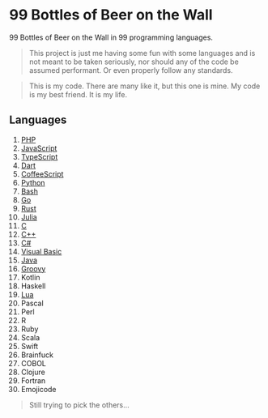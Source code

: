 # 99 Bottles of Beer on the Wall

99 Bottles of Beer on the Wall in 99 programming languages.

> This project is just me having some fun with some languages and is not meant to be taken seriously, nor should any of the code be assumed performant. Or even properly follow any standards.

 > This is my code. There are many like it, but this one is mine. My code is my best friend. It is my life.

## Languages

1. [PHP](https://tio.run/##tVZbb5swFH7nVxxFlYBIpEnbl4Y2nbaH/YDlcVJFwCluPRvZJlG35rdntrmYSyBTp1hCyPg7l@@czzZZmh2PD09ZmjlOTCIh4CuTkiABfxxQ43o6NW@YwjpFEOecIyphY0Ce8IFRkGphHxEyK5GVwZddxAFTWc6vzTvjTKJYogSuCifwCPPQORVMMhmRMpT4/0BiOFLBPGZUSJ7HkvFehCzi0S8do/bWDpZvCI5hm9NYYpXp83PtzKsMfIMsyqrHlUyxCFY2uQoYGsihl@m3FMVvgLe6DhxBpB/6XhdIYInpy2idOJI5p8qCkYFa1QzSSJRK8PyltbDpl768Do0VzP0hAt@RNLllJOcRwb9VPFUjk7Qh1ZHXKJVeQ7okC8/naNapeA1XinDDukfZLVAuzKBqrqK9gI8Pq2klNXgCV7iwBNcdrMgPTV5zFIy@DLVrx3AyqjahvOgu1UCbslJL1aFmR/0GRI8t45bLY0eaIViW83oSBF0nPVFbTYengb2vegSrHeICLTx/bPlmfPl2fPnuxHI7x0M9OwAiAnW4ojhlMFnXG7FULnkHyk4eWRPr/nBme2wxFxJMntXGGJMH27wqUZ8TelXTZRNvORk@7ebNwAWt8fKr3SktmK8QE53mBiHeZPyTTsrDtrF1jOm540EgdXgmFynAzYUL8HnSCsMvw/l2nPNkHb0hdXolbE/VfZJApu9CLJWsWU6TzzPaspzL9CKU7sYptRsEASz8f2xmhR1Q9PliqHI0fjco2lf/U979vboFqrVgVZzZoXM8/gU)
2. [JavaScript](https://tio.run/##rZU/b9swEMV3f4o3BJBkwIqdZEkMp0U6dGuHGJ06mJLOlhKGNEgqRuros7vUf9mWiwbOIEG6R/J@d3yintgr06FK1mYUsID4SMiIdruQM63xII3hpLEdAJfDob1jiHlMKOVQCm1UGhqp/EIrB3xdM8VesP2RvgSkMgTlKoV4ae@daW6leUUKwMSJ9ssYZhhPD4PaRqunXMsGXbBvMYXPSJZ2AikCyy/xVo@HTkwiVpAi17FhnO9BKzKpEtg@SMmJiazBjZmu@uDWmNVYd4/sHmPvGOo7mSLfmqeK8eQPRbDFFyAFKMJUKRKmwjyJ19vTA/THYuGWvMlZtfkAf1FGL7aVbCuY4P29JpnZDcAXONrBHRzHyxbH1T3mheS8WopVbzt/ySRqibQd33TR7lTZwW6HaxFYSgWXU9OZ2Z4Rpmigx/XzaNTOPvRS@TDdU5sXwH8lpWniekexq57YdU/sphOr0xSFIwNxTQ1Zbn9rMZ/LlevMG6tWPuBvELLxbNcNjlcum5302DJR2qCgqd11cl9@Bk8UmnZn6vorzC7k4mLb6WWG6rV1V0f1sjxzQKS67AuL3nVePuH0p6LJZo/OqePqE@v4GLtV1Vno173ozpw9k/06I7kR9lCLsM7P38RY58hURM6HGJcyVSY@B/LmP/qLESb/7nE@ot8vv8Xprtuaih9IeywI2tR/Kvf21k4sFb88bKaD3e4v)
3. [TypeScript](https://tio.run/##rVVNc9owEL3zK/aQGdvM4ECSS2BoO@mht/YQpqceELYAN4rkkWQYSvzb6VqW/AF2phl6wIO1q933np7W@pBSFckk1adTxIhS8CS0ZlTBcQBwOxziE4aw2FKIMikp17AyCb4KQHDQGNgTxkKTVyZ/2REJx@/Z64rK3Czd4jOVQtNI09gWmAI3GTCH8Wxw3kwLTZjNVNc1Uu93KllHgists0gL2eqQEkleqx6uYtWrsc0/6xYYBQGBJyp0ROauwgxjeQvL1y2NXiBZF0wlBVL8@KGSQCU64ZteJSTVmeRwfBKCUcJrNbZE2RP1gylWM2ELzW7yWxA/wTi4RPeNatM4ZZkkLPmD6iJxg8ggPnNHL85OPc84PJvCjQN1Pf22c5CPxdCisyyzbo42HRlN4O3NIZujC@AzeMqDKXhekC8v2T4XRQv8SvBNp84/RRLXCBXmF/LucNWCwYMsdW0egPMEwFpI8Bmt9Jq3fDKDCvrY/R@N6t0tV1WmmrWi1QtAuKNS0YkfXKzddazdd6w9NNZcG0MfcqBM0QpZcSHQYiETG99bVE627mAH4KLzVntBWTbvdd46kUqDQeM813s6P1a/cQLU5@P4W5hNkMubY0PLHOxr7blGNMiLziuKo6SBfRmYoVL5r9jQf4EUxe7xNTzu/iOPj2HHqLwK@n0ndG9BXije0VjsOc68GNJiIicanSMyHnsfwrgWmdTba0A@/IO@MILJ@xoXGd1@@cX7VUdO5pNSjwVO9@6T7D8@4sYyEpYjZzY4nf4C)
4. [Dart](https://tio.run/##tVVNc9owFLznV@zNhgwEklxSph@THjq9tIcwPeUibAFujMRIMkxK@O30WbLlj9gHyvRgj/X09LS7byXHTJnTKUqZ1niUxqRc43AF3AyH9MYQ8zVHlCnFhcHCJoR6AClgaGLP0nRs81zylx1TOHwX5mjHN/RO/Dp8xGR21a5tpGFpkaH/qa7uLuw4RVJoo7LISNUouGWKbVzJsowvXegQFvGBFQQELNHjasvia0Zzx8bmX9c8ekGyzJkoDpY/4tWD1YlJxKqXqeImUwKHRylTzkRFeEEBrJku0ZWwigVhA94nTAbvkX3jxm66TTPF0uQPj0HiWDQWbavRvRgL8X5kmwVXpX4t/E@2cAXfjautw6qBLSaBiwa4RtECojPF25v3EfUbnxHoAB8QBB1En/KtcuhailWnvL9kElfgdjSixoiVV5Xa5xStK15OAkupEOam9Nauyz@Dxz0pv0ejanXDS95Ks8asHwDjHVeaT8PBu9htR@yuI3Zfi5XbWPY4gqeae2RbapIJg7l3buGI9BVCdp5SJ78r1@22ZaK0gcVR@qy3LT8Xv3lUO@Ul8wKgg1cTb2ykMxalXCNAbho7Xfmslu1yCMOCc1VnkZOoWzBf0398NKdbJb6E0e1/YXQeC5pVF5G4a5EI5uyF00GN5V7QjRdjm1/AiSEfyUzE56FbykyZ9SXw7lvw6rJhhOngPKXtkj7/PIt@dsTPXi8blogCUuPiEHzv/zgPD/Y0FU5wF9KMKpxOfwE)
5. [CoffeeScript](https://tio.run/##rZQ9b9swEIb3/IoX1mB7sGA5WZIihpEO3bok6NJ2kKWTRYQhDZKq4Sr67S6pb9lK28ECLMB3p7uH790xkklCpCPF9mZ1OkU81BpP0hhO@gbwPM@@X1JC5Ymk0EZlkZHKt47NPlThG/Kv2duWVIHt2Ye98AfMNrV7jsX6po35nFL0CpbApKQIofuJY5MKmhkmdpDC@XEIOS8LKzKZEsifpOQUiqJNl4a6xrcVy0qwTx3eImCN5fxTB/GFTJl/zzMVcvabYljwsnAJhihTioSpsS5wRnXocz6X2TrMtpClrKLPWSeV2cutNHXVNQK8vzf/Hh@xdBQCUz0FcU2YTotJd6hnx@8wtRS7gWrfJIs7Fm3j@mLZgptOxtm8NAKJVE1pJvC9lXKBpe8HP7E9YhHUsbbWL1KaguZwZ/bVB/bb2bnlbhDpTlkHuNmyvfe53GHy0s5O3Sh@hJDtEPXbNbnsesKUNijLNf1uJftnZ4daVqe@bOqA1ssrbwEv37ST0HxSOIYtkepjj1BrsknjK2KvroM9gmpSpj4i/QvQbX8qh/0OX8kuQywPwt4WMfbucmLGToDMRDzWYpkpk15RrLv/FMuuRzAqmHOM9/qHsAdolhyCDs2FjPv72u67nbW7cjr9AQ)
6. [Python](https://tio.run/##rZTNjtsgEMfveYqRLzZqNko2e9lddVW1hz5Ac6wUsfY4RkvBApxV@vIpYLBNHLWrqIdEFvP14z8ztCfTSLE9n0tOtYav0hiO@mkBkGWZ/d81CGWnFAoDr95YaAJSgLGGd8r5yjp9OVL1BEyYIax3hc@wXiSpjDSUB6v@aBo9z9PTllJoo7rSSOXjW6roL58hRg5BFdaw3zPBzH5faOT1MroQd1kAd7Ya68X4IcG3Bss3YLUjVgjU/cRpINTMMHGY3Uih6ZSwXpInKA3VQWoPExiCd5GwvMCaPI8c39H4Ei3vFOXsN1ZgNfC1PdtFt2ZEQaNg7cWOmH2iBHQok4h2wZv1pxl8giLXuVMp5H@BDUg1jIPtIyDXCHlOppf64fgdppbiMBXuKFmV8GjrOZXMlurlmihKgg2gHmszAYqKAybiLmG9hLvN4J@MwTAFz6n1iErjpiD9x3382MaPh4L4AHfRmLi1wpoi3w2zE7rETyDk1X3IybznNVPagC8Su30pmCNMBAu0E8l6FtvrqRTE9i4D10F/mLY98bGFXxHVFDYj03HwCDN2jXZbq1vg7/8//EeATcPUTbzbOW@@o29oV6GS78I@GxW07vlixo6C7ESVz3CuLHwtO2WaW4Ae/ikg3MFmFPEvKo6OV8bgp8iuXWR8VOOCPj6SeLryC00W5/Mf)
7. [Bash](https://tio.run/##rZTfToMwFMbveYojWzK4QMV5Y8yM0QsfQO/cLgocRiO22BaX@efZZ1tYxzZmNFkTEjinp/19X09JiCxWq8HJWULZWaI/PG8A9wWmL0BzUAUKBGIetoSEK1WiBEkVZXPgzORhQcryVBfdVkSQV6BMtRNNTKCqBdMBXnp5zVJFdVVB5F271KcHeuidnsEfxj5EcwXnMLNRvTizL2a0C53bAJYSdzOxDeTU@zYKHlBZuKqsBSnpB2YglbDUVhWktRDoUP@jpVlno8Zt0Ssmhhl8fbkIvvXLw7TgMGoNHu2L7OZHW0ofjSjDLjmb97LLDvw7p9kGXZpaR905FgO7D5lzAUHQOjaxk67XBt5MIF5/RFEYuqKMu1cz3lFIjHVtM9XfT178lhzvhy575mec4QET/SfX020PlEtg3DV3txP83p7KqZCq2XvdTQe9P2h960NjfgM2jGEYbLrJ2BuaDRJE0cXyt3EkppxlR@G5@DPPDoMqqDgOwngL4Ym8oL5CGV8w/QfKoCJSAlX69HjNsh2InNdCFUehuGwpKn3VVa6lB8EwjuIw3HLERXuPacqmzBLaW3Z15a1WPw)
8. [Go](https://tio.run/##tZSxbtswEIZ3PcWBk@TAjp1kSQMHQTsU3QrUYxdGoizCFCmQJwdpk2d3jxIpy7U8NEBhCKbI4933/0dqaw6Hhuc7vhVQc6mTRNaNsQhpAsDKGpn/d2hzo/csyZLkejZLYAabSgAa5AqeDaISDowGpMkXrtSCInzQ055bkBppfJ34cYxdw/39kOpLJfIdyNJvtwK4f/TrEOskSr2dTG8FtlZTpFFdibLVOVTcfe63plm3BL9JQwhNY9ZHWGbJ@8DwVWCXvlGt5Ur@EgWQ6K5uxwV5a63QGKgmaRpuee3lhqAxYp/sCDnUCUB@WxZLel6yI6w8wgre3uLbeg3LLmCQxIIk3ykS9Pc8G6n84bN7bmf0dnGkcTRPZoW66djBLBQrTewefFrH3jwcGZdxPJ@HHQB7YZ1YBYXZePJmavI2PXm9O4l59@pAKCciUI2L72QXKp2yzXByQp/UK2gzeTRZ1vl03vpSWod96dj0aNOl9gb7TnT2nfSMY8Jwgxbf0PCoC66A0e/q7DD0K8TwLIQdw7OpI@sEZS4@Dn7zn8AnYbGS9gLrmOk2PSdhG74TdBcK86LpA1FAw50DidR20@pislxpWovVx725@1dvYA6ry/4cVyea@1P3Errq/lscPOgvJ60cDn8A)
9. [Rust](https://tio.run/##vVXBbqMwEL3zFbMcKlBbp0l66UZEVfewH7B7XCkiwRSrjo1s0yqb8u1Z29hAoU1SqVpQlJCZeX7vzdiISqrDQSpRbRQ8cKUolrAPANbN7@9A5rOgDgKyLembBIDJZOK/4UeBN09AclAFFhhS82E7jwKSKMIegTMTh5eUUjSCuBdYVYLpGk7fBHMGRSpXDiu6kJjmMVwvbabjYi5Xb8LIL7yEm4VN0BKGC/7EytIpaSVSSv7iDLQRlqfVAZtKCMyUU3GCfZmKdGvccukjXRcafKirXbpRdeVqretWoinqSaSa8rZSnmcCYVMQLoI2RzfBEV7CFF5f/VOSwE0PylxDGBku2njdITZpH9n4y0AYYyRnj2ioUOqob9m@z9G2qd/XeEAu58JTJwyiKUJJv7UxEvg5ipFUuFytd9F0WG@Zm4JnLCSeRk1dvDiSNDsnaR4dDd@@j1F3xgKmEg/IltphRdm3KNzX4RWEv9tt5IaQ7oDxdj/1RzGM@007Mes5EVKBJeqnfNy2o/PsG@tcfW9uO2kDWU0WUnzVjJTu@SWE@r4Ei4O6/eBMtHFNdI2x6Kv2oo9IlXjDWfZ1Wmf/U@sZ@lRBxEl5nvx8vAdHI5c@YX1gZPyF6bM7gzKVEojSQ8grlp1BKOeVUMXXGX77OcOdjXAN0/gTttv8j8bsD@t0a@Wa2TYlrD2qzHHst2Ti34777t15dwd1U@7@QvY41JB1cDj8Aw)
10. [Julia](https://tio.run/##zVXNT9swFL/3r3jyOCRSGzWMC0EMAYdp53HcAS9xGg9jV/YzjIn/vXOcOGm69IOpQliqHOXZ773fR15/WcFp@nu1MqhtjnCjEAUzE3CLEOL3JEn8flcxaI/lSjZPSicTH/wE13phH5nE5vIM7n82ubIMvkm8z/x9VEgFqBLaICgJ6N4/UyGSQbVQvbQyR@6Ota1Fg7SxP1Mvw@UixJq3TBaTUSC3FcsfgJd1Zc2A1j/50rVkOLpcw87eCWNFzQbMHqBmaLWEEIAvMI8vdgP9ytBXXgqrqeB/WFEL6MF58JBbrR2cttO3QB4gDmnoo7Ju@y/oXY/ReoF/4Df9R6Q5RKaBD0dHCq@vAcnlJczhCoghkLla8R5HfK85qRs1Si7eTe11y27Cde7cZQafR@kAl8tQPpulWTo4Vq8npg1L2zTxePh0d/hztCVwNnqvprp7FoYNgkunIQoZkbvuA2wtJF5AqlEqSZ8/5N7r@5Jrg02XwfGHCHx0bw/o31S6I@OkFdOZevNjiKdAfGnG9HpdcugEMMyN7OKjUHF6JCoOho8V16Po9/fa@753LX1gbtoU6lm6P44CltQY4I4X7XgpDm6qVFZj9VE0ORvVpFckzNkZpPGYLj6wxaY/5Dopnpgw2c7P48lq9Rc)
11. [C](https://tio.run/##xVRRb9owEH7PrzhlqpSi0hLGS8tg0/awH7C9bXswyYVYdW1kO6u6ld/ObGMbIxKkSUi1QLLvfHffd/c51XhdVbvdO8or1tUIH5SuV0Kw23aZHRmpsKaMcg2/USosC7tdCa0ZXs8P9umA/X2RnmbHt7K70SiDEXxpsXoE2oBuUSIQ@@cv/p4CRTXlaxDc@uGZMHZromzgJ4m6kxwsdHO@y@wGWqI@70OTcuoa/mZglg8pQvYlTAyUbQTzFbWrs2GdJIz@wRqUlg6AAwhVJyXGvL2wNkSSJzgUT7Hukzm0VUvk6FAobU4vWIO1hNfXUHmxMNDhI@SeSg4PYZ@njL5Z8BajEnw9iFE5SPas7P2@1pkJFUlzgze47WqETENhEXLMg2W5gHIO4/Ex0bC8yKJETnzTMz4nthPr7DRi63ZbQKYwAbAxk9FNkX@PMvSzZi/ARdRjOvHcZ932KKihUnnhB@2cnUCqEmON8zh9eB6z1Q@suqZB@aOc/NojUZ7F3n4D@VWd38BRCwLPKwXuZ/3@9kGMPsIkMNhXiDLl/ZPnvY9GYSV4fSnO0zfnPMRTt1SeoznEyCjU84haI49oXnUtnrn56NWwIUoB1UZ9ouP1UP1GdFK3l@rz7BJ9hjGU/99rFzWkscjewnsilMfu2U9UcX/v63leE3t3t/sH)
12. [C++](https://tio.run/##rZVNc9owEIbv/hU77sUwA4Ekl8TkY3rpD2iOvQh5jTUVkkeSybSNfztd2/IHxEAOiIORXll6n9V6xfN8tuF8v/8mFJdFgiuhrTPIts9BUFihNqDYFm3OOIJ1SRwEXDJr4bt2TqIN/gVALS/WUvDHoO4I5WDdyPAEi7gZvZlO6ydM4S1DcNox2U3TChwNvjMp535WO/l1x0y1pO/f1M@11hIyZr2LaAKNj6oZdIVRELVrP8NiEtdq@cnJD3T1xrksDJPiLyYEaSpqndYCL4zBjuesz5wZth3Ad4I31Cx8gMEzYuNaWTftLUT9EqexiGoJHx@tryeKM7xA6JlDeGz/hyfZf1aYFY3VajM/8LXTggJB@kFgRQrRMOZDrWqpNjAwT2fv7cTQmV7EMJt9hmvaDo3FpSf0vo/U27PqXTQ@fj/@Vtn1SkBp8cgQ14WD1QpCyleDwEyXDvIPKD2avL9U2O9RXsi6VBjrGodtvg3P4lJmDc7KR248c1oOfwgVEf3o0adc@1KtkZU1ohlydVinYSxSIifXo7m9Ls0XCFwmzBmAY4N30Zit8I39Rvo2E/2ugFFA8qpaCkfpowuVfMFGqgvjsusF8v5CINuKMoPl5Ew4B/poggzISir51Z5bJlQ08VeELxtdTfB1vO7M@@vi4eFQaaqQv0N8DaQrpQz2@/8)
13. [C#](https://tio.run/##vVVNj9owEL3nV4xySljBsh@XLaKtdg9VpfYE6h7aHkwyEGuDjWwHRNn8dmondgKBLAWpawkCeTP2vDfPdiS7ERe43WaSshmM1lLhfOB5UUqkhEeuVIrS23igx3WnUzyhA@MEIcqEQKZgUgQFMgTOQGlgRdK0ZyNdwuclEbD5ylRu31wXz0U2SWkEtJpGwgZmqAYgzVfuNRd@SjB6ATo1CwkEYj5sXSVLqgyNtwoRqDLBYPPIeYqENeoRdEkU6vl4CgmRVoAgLNBSBjPsJIFb9yP0w0GBHpb8BVVRzSLNBEnpH4xBKlGUWdBoCPlm8QsiyLzU0YYf8BoVcx@nZdetKglq4dsY@iXsw5Vjq8newOurK3c4hD58Al/68AF8P9zTwcnQgZFZ2PCSnM1KXg6qSv/BaVwWvm@PpX4Pxp8HfdBGCHbbFFZIHWPGlAvYIQtD55gBVKT67ne3GzbSzViikHhjNQh7x/HbE/hd0Ibcu8zBHp5X/3LAVGILvyfOpLZz71lQhd8ow8AfVxvE@itdA@PVTtl1mb@zaH7CxVMqpCpLdv6tO3qeU23XjlvVgk72dqMeUrcdvQIfjG1rt9sJCkTXPkEUuzoYGZr@VwmVpza2xIiz@L01uf1vmlyqg44R/yLD@VzvgtMM/TF5QX0yxXzF9J0Qw8LcYFTpLcAzFl9KasozoZL3bu79Jc3tavZtDTZgq/F/sXPVMff/nFAGc1QJj9vEKO@in79z3YSZbOphjvs9KaQiyh333/XsgbT5RXpTByeYO9GGwHAF1VVQH2k2oFcHPjwcouX94gjn3nb7Fw)
14. [Visual Basic](https://tio.run/##vVbRbtowFH3nK67yQqINNLq@9KHVBlsnpK6aStU9THtwkhtiNdjIdmCs6rczO4mTQAKkk1pLkEjX9/qcc49jr/xBwAVut5OESAljrlSCsgd69Pt9@4T7GCFIhUCmwM/muNIDzkDpwJokybCR8mlFBDxNmcI5iued8A9BV0RhUUnCZwnFvF6jzCTG4BFoZFYSCMT82KZMlVRRNj@BZEkEWVRYQHFFkiosUKWCwdMDp@Ee0NRPaACz1AeJqhDHHW8eSJIXqUH3sgwzLLbL2kJfWWjKvA4/S2DMeYKEtYt9nbJAUV0oJtIy8Qz@IquEf5dXcy2EK/jglRxslSaRb6gyjMskFSShfzEEqUQGPiO3558XtixPalKeZUucYFxCKjjVu2be8yINAZx8tgPvYBq5NvcKRsCFZXGpxXkPjnT0n@N10WlmJDHMJWfzI8087kZdxK0cN412u6q3a9VPM64rxKTkrsHbHiuuWUmFSxiMdhLNWKGQOCr4e@3hs@Phj@6BwHlr3i3@UfWWZ6omEncmTTiT2rnDn4IqvKEMXee@3EOF2ZINMF6yrFvOqVY0/ZpGx7epdXdEhVQ5dOvrA33s6uCWPhf@NY3e0b71a9OUYaL9bGXV3nXAOHh/D@QRTcFH7YSaMo7XTQmJAddz3liKs9eWoit9FVPRjf0L2NW3SZu9ySPqfRryNdOHRAhLc2RTpQ3PUxZ2RR7xVKj4rRt3/t@NgwGMDjevirZ5WQdW/kTcRCe0MfebBaEMFqhiHh6WIj8qfv1@1qLPZRclZrH@HmXLwne9Qq3DX@iifgUal9eGW1xD@THfv1YMazeRi4uWcHU0WLrmmd3vetvtPw)
15. [Java](https://tio.run/##vVZNb@IwEL3zK0Y5OVSk9OPSRbRV97Daw55Ae9ndg0kMSQl2ZDsgts1vZ23HDiEQKEjbSChgj9/MezPj4RUvce81mm82WT5JkxDCFAsBP3BC4a0D6rnuds0bujCOCYQ554RKmDApU4KED4yCVBsrnKaBtXQHnpeYw9t3Kgu7cm3eSXVewBD6g07T0deYhHNIphqYE8D6Q9fVGZHIhM6OOuZE5lxReGEsJZju@s84kySUJFKIZhtiLF5KcOQbk5K7fiwSknEiAhfBI/T9gTEp9oL/RqSJK0tzjtPkr3IjJDcBG0INCY/SyDDHi1JBa77HcGSw2wiWu9tY0Fb7NqJeue3BFSAb4iPcwPu7C3iocgZP4AkPvoDn@TtKOCG6MNKONTPB6Kxk5rYO8BKdBq@fLIlKVo5UWaBLta4qgM5qVESTy06yhs7KFpopwanNaD3zfg1BP1PGoeZFAdVxB1Cp03ffe70mhotmbxEgWBIuyA2qp@OQxe1JizvUvnffenqws1JUvwogqSANHqO1kGQRsFwGmSopmVLkjavutCWdroGyqk3rhe35W2/FicaZJlxIMMG7ltmW0FnNoa@xlsYwN5xNQHtPHGBtk34FHugWMRWxbS8LY7ZV7BNCeF0HLUOz4TTCqbtEkJDR6PM0uf3Pmlyqg7LhH5HhHK536AMMvTGeE3ULRmxF1SyKINNjMpGq@llOo0v5TFnOZfx5eb2/KK89RfxobrVFa83/pueqo/9nLHTMCyJjFrWJUc62X38KlYSZaOqh58euHuX8EBJLN0a0E@RgDEpTFEpWRj7kB2bmPDxU067obDb/AA)
16. [Groovy](https://tio.run/##vVZbb9owFH7nVxxFewhUUHp56RDdxB6mPeyp1V66PZjEEKvBRrYDYjS/nfmaGEhKqapFQoDPxd/3nePjzDljq81ul@RICJgwKXMsYNsB9Sw5WSGJgVAJU2sZdYzlstcz39CDxwyDDU4YFZIXiWR84Kze6esScbQwiT65TM50ab7dvnGwU9eB0I/MiBi4dRjXWLStPEL0LcPJM5CZCsMcA9IfuvFRIIgkdA6MajusUZ4foeVYFpzCdsJYjhEt97B6VabWCBkSHn6I2eWI97Dfw7DbBvs7lgbRMi84yslfnIKS00A1VCApOMeVQK8SsHJvf1BZOvcjbg8mdzM1a6uRBHVpohhZUwQXEDtw93AFLy8e6ngMQ/gCkYjgM0RRt1mDHjzoXTUpwejckvKmCvcvRlKL2oFeqQVVVDrfk1@V30oflid00M@McQi4qdYKqzWCiszQ/@73D3P4/jxaBBisMBf4ymnSbfW4PulxE7fbblujR3srZfWvBJwLfMBD1Z7KnMbRY3VqXMPlG6CsOj5h20XdeovyRFvPCBcSDGLf0HWVz2rdScMA8Z3rB5hTvrlvPVVX3guIQPeuqX3d8z5OmxXgKcY8JK@5H54EneHU8RZYzcn0Q4T4iQg9rcL1R6vwXubKh7@F@FnsbuImTtEjesZqBKVsTdXwT2GpLygiVVuzgqbvZTBjBZfZf6zd7dtq11dUX62f9mjt5N/0XD30nb9QBGCBZcbSNvr2Gnn6UyrZ5@JQAT3I9xQQEkmS2Hmus8c@3oSH9L1G9SsBxevqJeLuLhhLzmVgLwhPqOzsdv8A)
17. Kotlin
18. Haskell
19. [Lua](https://tio.run/##rZTBbtswDIbvfgrCJxtIgqTrpR1aDO1h2Hk9Dihkm66FqlIg0c26IM@eUZblOLWHHjoEgW2RIj/@pKRacTwul0t4aBDIkFBQGCKFDowG4sWdUGqVsMe3V2FBakrueocb2BfD6/qQJDFOqYRzUBrtyLYlGRv2b4UVL7D/oekQkyR1q0uSnKoPeq1xl5lFtOcJgOHoBoyF/YG/HNILkiBRKPSODlWdd@uqXj0@Sl3hb97gP3n1xDdUZWEd3SfWr2yxSK3VYBLUVSjpvsHyGWTt5bAIwv/12xDRSZL6aSpXH6gwRk3LbITrX7P8lDQ7w7qFdX6i@I7UJdiq1gol/2AFLG@XuSODsrUWNfVcU54gvxw8xpAh0hRzSJaFPZ6VhehT3MLG69l/3fAQ@JSafYaK0r6YlBdROZyxdSaucqj0py/Kszujn1ZTKMf2rCfxgp2JeSKoR2hn/V7AZgHLTedUme4RBuL6Fa3DzajWc8vFPy1fsuna5Zm3r24kwZb1pix9GCaq7556A21mj2Cav9cpTkQtrSPocsZZCMrNdn0i56TowEYmDEU0wGoFKf/40dU4GY3gwAAFoh2jpzNT7JCvh@qT0Bf/GXoOlBppZznnkcIgxO6KZ@QjUpmd5hujgq2/FiVxv02rq7lstWktNZ@U5fIjWWAJmw@lGTnN9PSXjvinS3R8hWupFnB1lUdzPLTH418)
20. Pascal
21. Perl
22. R
23. Ruby
24. Scala
25. Swift
26. Brainfuck
27. COBOL
28. Clojure
29. Fortran
30. Emojicode

> Still trying to pick the others...
